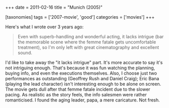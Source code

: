 +++
date = 2011-02-16
title = "Munich (2005)"

[taxonomies]
tags = ['2007-movie', 'good']
categories = ['movies']
+++

Here\'s what I wrote over 3 years ago:

> Even with superb-handling and wonderful acting, it lacks intrigue (bar
> the memorable scene where the femme fatale gets uncomfortable
> treatment), so I\'m only left with great cinematography and excellent
> sound.

I\'d like to take away the \"it lacks intrigue\" part. It\'s more
accurate to say it\'s not intriguing enough. That\'s because it was fun
watching the planning, buying info, and even the executions themselves.
Also, I choose just two performances as outstanding (Geoffrey Rush and
Daniel Craig); Eric Bana (playing the lead character) isn\'t interesting
enough to be alone on screen. The movie gets dull after that femme
fatale incident due to the slower pacing. As realistic as the story
feels, the info salesmen were rather romanticised. I found the aging
leader, papa, a mere caricature. Not fresh.
